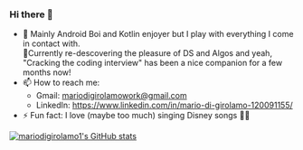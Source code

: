 ### Hi there 👋

- 📃 Mainly Android Boi and Kotlin enjoyer but I play with everything I come in contact with.<br>
  📘Currently re-descovering the pleasure of DS and Algos and yeah, "Cracking the coding interview" has been a nice companion for a few months now!
- 📫 How to reach me:
  - Gmail: mariodigirolamowork@gmail.com
  - LinkedIn: https://www.linkedin.com/in/mario-di-girolamo-120091155/
- ⚡ Fun fact: I love (maybe too much) singing Disney songs 🧑‍🎤

[![mariodigirolamo1's GitHub stats](https://github-readme-stats.vercel.app/api?username=mariodigirolamo1)](https://github.com/mariodigirolamo1/github-readme-stats)
